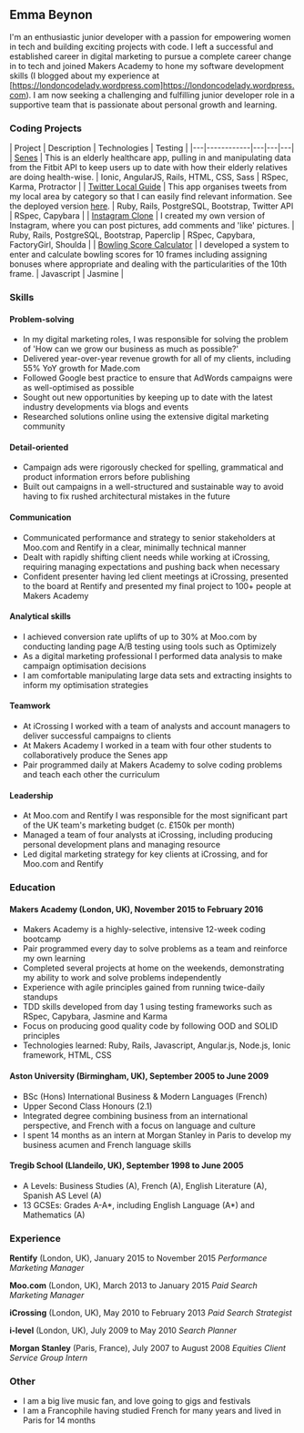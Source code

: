 ## Emma Beynon
I'm an enthusiastic junior developer with a passion for empowering women in tech and building exciting projects with code.  I left a successful and established career in digital marketing to pursue a complete career change in to tech and joined Makers Academy to hone my software development skills (I blogged about my experience at [https://londoncodelady.wordpress.com]https://londoncodelady.wordpress.com). I am now seeking a challenging and fulfilling junior developer role in a supportive team that is passionate about personal growth and learning.


### Coding Projects

| Project | Description | Technologies | Testing |
|---|------------|---|---|---|
| [Senes](https://github.com/emmabeynon/senes) | This is an elderly healthcare app, pulling in and manipulating data from the Fitbit API to keep users up to date with how their elderly relatives are doing health-wise. | Ionic, AngularJS, Rails, HTML, CSS, Sass | RSpec, Karma, Protractor |
| [Twitter Local Guide](https://github.com/emmabeynon/twitter_local_guide) | This app organises tweets from my local area by category so that I can easily find relevant information. See the deployed version [here](http://se23-local-guide.herokuapp.com/). | Ruby, Rails, PostgreSQL, Bootstrap, Twitter API | RSpec, Capybara |
| [Instagram Clone](https://github.com/emmabeynon/instagram-challenge) | I created my own version of Instagram, where you can post pictures, add comments and 'like' pictures. | Ruby, Rails, PostgreSQL, Bootstrap, Paperclip | RSpec, Capybara, FactoryGirl, Shoulda |
| [Bowling Score Calculator](https://github.com/emmabeynon/bowling-challenge) | I developed a system to enter and calculate bowling scores for 10 frames including assigning bonuses where appropriate and dealing with the particularities of the 10th frame. | Javascript | Jasmine |


### Skills

#### Problem-solving
- In my digital marketing roles, I was responsible for solving the problem of 'How can we grow our business as much as possible?'
- Delivered year-over-year revenue growth for all of my clients, including 55% YoY growth for Made.com
- Followed Google best practice to ensure that AdWords campaigns were as well-optimised as possible
- Sought out new opportunities by keeping up to date with the latest industry developments via blogs and events
- Researched solutions online using the extensive digital marketing community

#### Detail-oriented
- Campaign ads were rigorously checked for spelling, grammatical and product information errors before publishing
- Built out campaigns in a well-structured and sustainable way to avoid having to fix rushed architectural mistakes in the future

#### Communication
- Communicated performance and strategy to senior stakeholders at Moo.com and Rentify in a clear, minimally technical manner
- Dealt with rapidly shifting client needs while working at iCrossing, requiring managing expectations and pushing back when necessary
- Confident presenter having led client meetings at iCrossing, presented to the board at Rentify and presented my final project to 100+ people at Makers Academy

#### Analytical skills
- I achieved conversion rate uplifts of up to 30% at Moo.com by conducting landing page A/B testing using tools such as Optimizely
- As a digital marketing professional I performed data analysis to make campaign optimisation decisions
- I am comfortable manipulating large data sets and extracting insights to inform my optimisation strategies

#### Teamwork
- At iCrossing I worked with a team of analysts and account managers to deliver successful campaigns to clients
- At Makers Academy I worked in a team with four other students to collaboratively produce the Senes app
- Pair programmed daily at Makers Academy to solve coding problems and teach each other the curriculum

#### Leadership
- At Moo.com and Rentify I was responsible for the most significant part of the UK team's marketing budget (c. £150k per month)
- Managed a team of four analysts at iCrossing, including producing personal development plans and managing resource
- Led digital marketing strategy for key clients at iCrossing, and for Moo.com and Rentify


### Education

#### Makers Academy (London, UK), November 2015 to February 2016
- Makers Academy is a highly-selective, intensive 12-week coding bootcamp
- Pair programmed every day to solve problems as a team and reinforce my own learning
- Completed several projects at home on the weekends, demonstrating my ability to work and solve problems independently
- Experience with agile principles gained from running twice-daily standups
- TDD skills developed from day 1 using testing frameworks such as RSpec, Capybara, Jasmine and Karma
- Focus on producing good quality code by following OOD and SOLID principles
- Technologies learned: Ruby, Rails, Javascript, Angular.js, Node.js, Ionic framework, HTML, CSS

#### Aston University (Birmingham, UK), September 2005 to June 2009
- BSc (Hons) International Business & Modern Languages (French)
- Upper Second Class Honours (2.1)
- Integrated degree combining business from an international perspective, and French with a focus on language and culture
- I spent 14 months as an intern at Morgan Stanley in Paris to develop my business acumen and French language skills

#### Tregib School (Llandeilo, UK), September 1998 to June 2005
- A Levels: Business Studies (A), French (A), English Literature (A), Spanish AS Level (A)
- 13 GCSEs: Grades A-A*, including English Language (A*) and Mathematics (A)


### Experience

**Rentify** (London, UK), January 2015 to November 2015
*Performance Marketing Manager*

**Moo.com** (London, UK), March 2013 to January 2015
*Paid Search Marketing Manager*

**iCrossing** (London, UK), May 2010 to February 2013
*Paid Search Strategist*

**i-level** (London, UK), July 2009 to May 2010
*Search Planner*

**Morgan Stanley** (Paris, France), July 2007 to August 2008
*Equities Client Service Group Intern*


### Other

- I am a big live music fan, and love going to gigs and festivals
- I am a Francophile having studied French for many years and lived in Paris for 14 months
